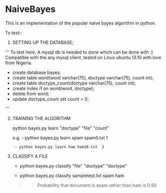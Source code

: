 # NaiveBayes
This is an implementation of the popular naive bayes algorithm in python.


To test::

1. SETTING UP THE DATABASE;

  '''
  To test  here, A mysql db is needed to store which can be done with
  :) Compatible with the any mysql client, tested on Linux ubuntu 13.10
  with love from Nigeria.

  - create database bayes;
  - create table word(word varchar(75), doctype varchar(75), count int);
  - create table doctype_count(doctype varchar(75), count int);
  - create index i1 on word(word, doctype);
  - delete from word;
  - update doctype_count set count = 0;

'''

2. TRAINING THE ALGORITHM

   python bayes.py learn "doctype" "file" "count"

   e.g.  - python bayes.py learn spam spam0.txt  1
   
        - python bayes.py learn ham ham10.txt  2

3. CLASSIFY A FILE

   - python bayes.py classify "file" "doctype" "doctype" 
   
   - python bayes.py classify sampletest.txt spam ham
   
    >> Probability that document is spam rather than ham is 0.90
